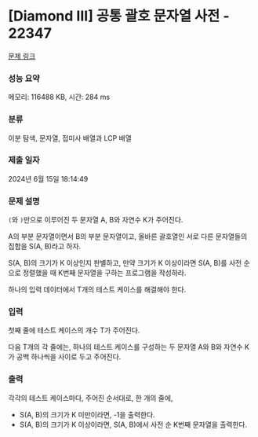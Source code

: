 # [Diamond III] 공통 괄호 문자열 사전 - 22347 

[문제 링크](https://www.acmicpc.net/problem/22347) 

### 성능 요약

메모리: 116488 KB, 시간: 284 ms

### 분류

이분 탐색, 문자열, 접미사 배열과 LCP 배열

### 제출 일자

2024년 6월 15일 18:14:49

### 문제 설명

<p><code>(</code>와 <code>)</code>만으로 이루어진 두 문자열 A, B와 자연수 K가 주어진다.</p>

<p>A의 부분 문자열이면서 B의 부분 문자열이고, 올바른 괄호열인 서로 다른 문자열들의 집합을 S(A, B)라고 하자.</p>

<p>S(A, B)의 크기가 K 이상인지 판별하고, 만약 크기가 K 이상이라면 S(A, B)를 사전 순으로 정렬했을 때 K번째 문자열을 구하는 프로그램을 작성하라.</p>

<p>하나의 입력 데이터에서 T개의 테스트 케이스를 해결해야 한다.</p>

### 입력 

 <p>첫째 줄에 테스트 케이스의 개수 T가 주어진다.</p>

<p>다음 T개의 각 줄에는, 하나의 테스트 케이스를 구성하는 두 문자열 A와 B와 자연수 K가 공백 하나씩을 사이로 두고 주어진다.</p>

### 출력 

 <p>각각의 테스트 케이스마다, 주어진 순서대로, 한 개의 줄에,</p>

<ul>
	<li>S(A, B)의 크기가 K 미만이라면, -1을 출력한다.</li>
	<li>S(A, B)의 크기가 K 이상이라면, S(A, B)에서 사전 순 K번째 문자열을 출력한다.</li>
</ul>

